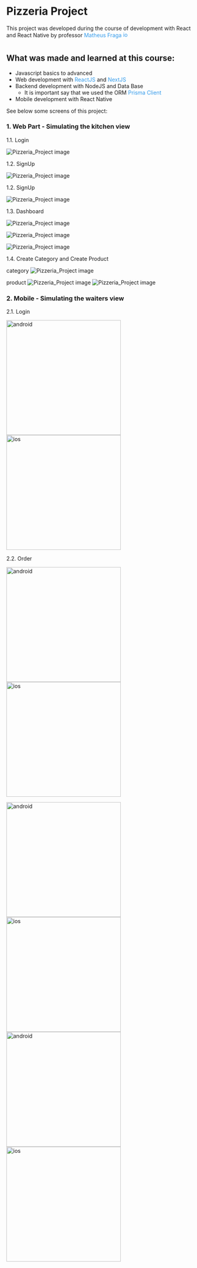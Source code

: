 # Pizzeria Project
 This project was developed during the course of development with React and React Native by professor
 <a href="https://www.instagram.com/sujeitoprogramador/" style="text-decoration: none; color: #349beb">
     Matheus Fraga
    <img src="https://static.cdninstagram.com/rsrc.php/yS/r/f_5NUHW7AZC.ico" height="15" alt="ios">
 </a>
#
 ## What was made and learned at this course:

* Javascript basics to advanced
* Web development with <a href="https://github.com/facebook/react/" style="text-decoration: none; color: #349beb">ReactJS</a> and <a href="https://github.com/vercel/next.js" style="text-decoration: none; color: #349beb">NextJS</a>
* Backend development with NodeJS and Data Base
    - It is important say that we used the ORM  <a href="https://github.com/prisma" style="text-decoration: none; color: #349beb">Prisma Client</a>
* Mobile development with React Native

See below some screens of this project:

### 1. Web Part - Simulating the kitchen view

1.1. Login
 
![Pizzeria_Project image](public/images/web/login.png?)

1.2. SignUp

![Pizzeria_Project image](public/images/web/signUp.png)

1.2. SignUp

![Pizzeria_Project image](public/images/web/signUp.png)

1.3. Dashboard

![Pizzeria_Project image](public/images/web/Dashboard-2.png)

![Pizzeria_Project image](public/images/web/Dashboard.png)

![Pizzeria_Project image](public/images/web/order.png)

1.4. Create Category and Create Product

category
![Pizzeria_Project image](public/images/web/Category.png)

product
![Pizzeria_Project image](public/images/web/Create-Product.png) ![Pizzeria_Project image](public/images/web/Create-Product-2.png)

### 2. Mobile - Simulating the waiters view

2.1. Login
 
<img src="public/images/mobile/android_/login.jpg" height="300" alt="android">
<img src="public/images/mobile/ios/login.png" height="300" alt="ios">

2.2. Order
 
<img src="public/images/mobile/android_/order-1.jpg" height="300" alt="android"> <img src="public/images/mobile/ios/order-1.png" height="300" alt="ios">

<img src="public/images/mobile/android_/order-2.jpg" height="300" alt="android">
<img src="public/images/mobile/ios/order-3.png" height="300" alt="ios">

<img src="public/images/mobile/android_/order-3.jpg" height="300" alt="android">
<img src="public/images/mobile/ios/order-4.png" height="300" alt="ios">

